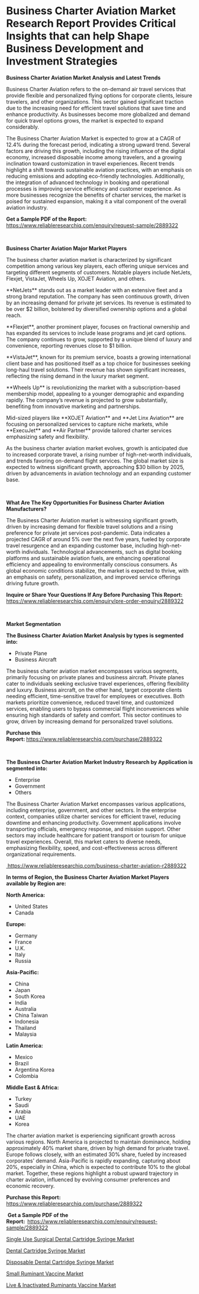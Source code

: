 <p><h1>Business Charter Aviation Market Research Report Provides Critical Insights that can help Shape Business Development and Investment Strategies</h1></p><p><strong>Business Charter Aviation Market Analysis and Latest Trends</strong></p>
<p><p>Business Charter Aviation refers to the on-demand air travel services that provide flexible and personalized flying options for corporate clients, leisure travelers, and other organizations. This sector gained significant traction due to the increasing need for efficient travel solutions that save time and enhance productivity. As businesses become more globalized and demand for quick travel options grows, the market is expected to expand considerably.</p><p>The Business Charter Aviation Market is expected to grow at a CAGR of 12.4% during the forecast period, indicating a strong upward trend. Several factors are driving this growth, including the rising influence of the digital economy, increased disposable income among travelers, and a growing inclination toward customization in travel experiences. Recent trends highlight a shift towards sustainable aviation practices, with an emphasis on reducing emissions and adopting eco-friendly technologies. Additionally, the integration of advanced technology in booking and operational processes is improving service efficiency and customer experience. As more businesses recognize the benefits of charter services, the market is poised for sustained expansion, making it a vital component of the overall aviation industry.</p></p>
<p><strong>Get a Sample PDF of the Report:&nbsp;</strong> <a href="https://www.reliableresearchiq.com/enquiry/request-sample/2889322?utm_campaign=1137&utm_medium=2&utm_source=Github&utm_content=ia&utm_term=14032025&utm_id=business-charter-aviation">https://www.reliableresearchiq.com/enquiry/request-sample/2889322</a></p>
<p>&nbsp;</p>
<p><strong>Business Charter Aviation Major Market Players</strong></p>
<p><p>The business charter aviation market is characterized by significant competition among various key players, each offering unique services and targeting different segments of customers. Notable players include NetJets, Flexjet, VistaJet, Wheels Up, XOJET Aviation, and others.</p><p>**NetJets** stands out as a market leader with an extensive fleet and a strong brand reputation. The company has seen continuous growth, driven by an increasing demand for private jet services. Its revenue is estimated to be over $2 billion, bolstered by diversified ownership options and a global reach.</p><p>**Flexjet**, another prominent player, focuses on fractional ownership and has expanded its services to include lease programs and jet card options. The company continues to grow, supported by a unique blend of luxury and convenience, reporting revenues close to $1 billion.</p><p>**VistaJet**, known for its premium service, boasts a growing international client base and has positioned itself as a top choice for businesses seeking long-haul travel solutions. Their revenue has shown significant increases, reflecting the rising demand in the luxury market segment.</p><p>**Wheels Up** is revolutionizing the market with a subscription-based membership model, appealing to a younger demographic and expanding rapidly. The company’s revenue is projected to grow substantially, benefiting from innovative marketing and partnerships.</p><p>Mid-sized players like **XOJET Aviation** and **Jet Linx Aviation** are focusing on personalized services to capture niche markets, while **ExecuJet** and **Air Partner** provide tailored charter services emphasizing safety and flexibility.</p><p>As the business charter aviation market evolves, growth is anticipated due to increased corporate travel, a rising number of high-net-worth individuals, and trends favoring on-demand flight services. The global market size is expected to witness significant growth, approaching $30 billion by 2025, driven by advancements in aviation technology and an expanding customer base.</p></p>
<p>&nbsp;</p>
<p><strong>What Are The Key Opportunities For Business Charter Aviation Manufacturers?</strong></p>
<p><p>The Business Charter Aviation market is witnessing significant growth, driven by increasing demand for flexible travel solutions and a rising preference for private jet services post-pandemic. Data indicates a projected CAGR of around 5% over the next five years, fueled by corporate travel resurgence and an expanding customer base, including high-net-worth individuals. Technological advancements, such as digital booking platforms and sustainable aviation fuels, are enhancing operational efficiency and appealing to environmentally conscious consumers. As global economic conditions stabilize, the market is expected to thrive, with an emphasis on safety, personalization, and improved service offerings driving future growth.</p></p>
<p><strong>Inquire or Share Your Questions If Any Before Purchasing This Report:</strong> <a href="https://www.reliableresearchiq.com/enquiry/pre-order-enquiry/2889322?utm_campaign=1137&utm_medium=2&utm_source=Github&utm_content=ia&utm_term=14032025&utm_id=business-charter-aviation">https://www.reliableresearchiq.com/enquiry/pre-order-enquiry/2889322</a></p>
<p>&nbsp;</p>
<p><strong>Market Segmentation</strong></p>
<p><strong>The Business Charter Aviation Market Analysis by types is segmented into:</strong></p>
<p><ul><li>Private Plane</li><li>Business Aircraft</li></ul></p>
<p><p>The business charter aviation market encompasses various segments, primarily focusing on private planes and business aircraft. Private planes cater to individuals seeking exclusive travel experiences, offering flexibility and luxury. Business aircraft, on the other hand, target corporate clients needing efficient, time-sensitive travel for employees or executives. Both markets prioritize convenience, reduced travel time, and customized services, enabling users to bypass commercial flight inconveniences while ensuring high standards of safety and comfort. This sector continues to grow, driven by increasing demand for personalized travel solutions.</p></p>
<p><strong>Purchase this Report:&nbsp;</strong><a href="https://www.reliableresearchiq.com/purchase/2889322?utm_campaign=1137&utm_medium=2&utm_source=Github&utm_content=ia&utm_term=14032025&utm_id=business-charter-aviation">https://www.reliableresearchiq.com/purchase/2889322</a></p>
<p>&nbsp;</p>
<p><strong>The Business Charter Aviation Market Industry Research by Application is segmented into:</strong></p>
<p><ul><li>Enterprise</li><li>Government</li><li>Others</li></ul></p>
<p><p>The Business Charter Aviation Market encompasses various applications, including enterprise, government, and other sectors. In the enterprise context, companies utilize charter services for efficient travel, reducing downtime and enhancing productivity. Government applications involve transporting officials, emergency response, and mission support. Other sectors may include healthcare for patient transport or tourism for unique travel experiences. Overall, this market caters to diverse needs, emphasizing flexibility, speed, and cost-effectiveness across different organizational requirements.</p></p>
<p><a href="https://www.reliableresearchiq.com/business-charter-aviation-r2889322?utm_campaign=1137&utm_medium=2&utm_source=Github&utm_content=ia&utm_term=14032025&utm_id=business-charter-aviation">&nbsp;https://www.reliableresearchiq.com/business-charter-aviation-r2889322</a></p>
<p><strong>In terms of Region, the Business Charter Aviation Market Players available by Region are:</strong></p>
<p>
    <p> <strong> North America: </strong>
        <ul>
            <li>United States</li>
            <li>Canada</li>
        </ul>
        </p> 
    <p> <strong> Europe: </strong>
        <ul>
            <li>Germany</li>
            <li>France</li>
            <li>U.K.</li>
            <li>Italy</li>
            <li>Russia</li>
        </ul>
        </p> 
    <p> <strong> Asia-Pacific: </strong>
        <ul>
            <li>China</li>
            <li>Japan</li>
            <li>South Korea</li>
            <li>India</li>
            <li>Australia</li>
            <li>China Taiwan</li>
            <li>Indonesia</li>
            <li>Thailand</li>
            <li>Malaysia</li>
        </ul>
        </p> 
    <p> <strong> Latin America: </strong>
        <ul>
            <li>Mexico</li>
            <li>Brazil</li>
            <li>Argentina Korea</li>
            <li>Colombia</li>
        </ul>
        </p> 
    <p> <strong> Middle East & Africa: </strong>
        <ul>
            <li>Turkey</li>
            <li>Saudi</li>
            <li>Arabia</li>
            <li>UAE</li>
            <li>Korea</li>
        </ul>
    </p>
    </p>
<p><p>The charter aviation market is experiencing significant growth across various regions. North America is projected to maintain dominance, holding approximately 40% market share, driven by high demand for private travel. Europe follows closely, with an estimated 30% share, fueled by increased corporates' demand. Asia-Pacific is rapidly expanding, capturing about 20%, especially in China, which is expected to contribute 10% to the global market. Together, these regions highlight a robust upward trajectory in charter aviation, influenced by evolving consumer preferences and economic recovery.</p></p>
<p><strong>Purchase this Report: </strong><a href="https://www.reliableresearchiq.com/purchase/2889322?utm_campaign=1137&utm_medium=2&utm_source=Github&utm_content=ia&utm_term=14032025&utm_id=business-charter-aviation">https://www.reliableresearchiq.com/purchase/2889322</a></p>
<p>&nbsp;<strong>Get a Sample PDF of the Report:&nbsp;&nbsp;</strong><a href="https://www.reliableresearchiq.com/enquiry/request-sample/2889322?utm_campaign=1137&utm_medium=2&utm_source=Github&utm_content=ia&utm_term=14032025&utm_id=business-charter-aviation">https://www.reliableresearchiq.com/enquiry/request-sample/2889322</a></p>
<p><strong></strong></p>
<p><p><a href="https://github.com/rndwazeri/Market-Research-Report-List-1/blob/main/single-use-surgical-dental-cartridge-syringe-market.md?utm_campaign=1137&utm_medium=2&utm_source=Github&utm_content=ia&utm_term=14032025&utm_id=business-charter-aviation">Single Use Surgical Dental Cartridge Syringe Market</a></p><p><a href="https://github.com/safatabhee/Market-Research-Report-List-1/blob/main/dental-cartridge-syringe-market.md?utm_campaign=1137&utm_medium=2&utm_source=Github&utm_content=ia&utm_term=14032025&utm_id=business-charter-aviation">Dental Cartridge Syringe Market</a></p><p><a href="https://github.com/resiebustin/Market-Research-Report-List-1/blob/main/disposable-dental-cartridge-syringe-market.md?utm_campaign=1137&utm_medium=2&utm_source=Github&utm_content=ia&utm_term=14032025&utm_id=business-charter-aviation">Disposable Dental Cartridge Syringe Market</a></p><p><a href="https://github.com/sivyerloucks/Market-Research-Report-List-1/blob/main/small-ruminant-vaccine-market.md?utm_campaign=1137&utm_medium=2&utm_source=Github&utm_content=ia&utm_term=14032025&utm_id=business-charter-aviation">Small Ruminant Vaccine Market</a></p><p><a href="https://github.com/rwanjamiul/Market-Research-Report-List-1/blob/main/live-inactivated-ruminants-vaccine-market.md?utm_campaign=1137&utm_medium=2&utm_source=Github&utm_content=ia&utm_term=14032025&utm_id=business-charter-aviation">Live & Inactivated Ruminants Vaccine Market</a></p></p>